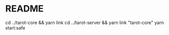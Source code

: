 # README

cd ../tarot-core && yarn link
cd ../tarot-server && yarn link "tarot-core"
yarn start:safe